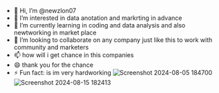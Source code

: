 - 👋 Hi, I’m @newzlon07
- 👀 I’m interested in data anotation and markrting in advance
- 🌱 I’m currently learning in coding and data analysis and also newtworking in market place
- 💞️ I’m looking to collaborate on any company just like this to work with community and marketers
- 📫 how will i get chance in this companies  
- 😄 thank you for the chance
- ⚡ Fun fact: is im very hardworking
![Screenshot 2024-08-05 184700](https://github.com/user-attachments/assets/2e344cab-b319-447e-bd88-8b35d147700a)
![Screenshot 2024-08-15 182413](https://github.com/user-attachments/assets/301c0ea0-450c-4277-9683-98b30576fd54)

